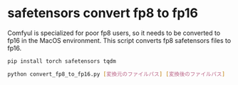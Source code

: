 # safetensors convert fp8 to fp16
Comfyul is specialized for poor fp8 users, so it needs to be converted to fp16 in the MacOS environment.
This script converts fp8 safetensors files to fp16.


```bash
pip install torch safetensors tqdm
```

```bash
python convert_fp8_to_fp16.py [変換元のファイルパス] [変換後のファイルパス]
```
